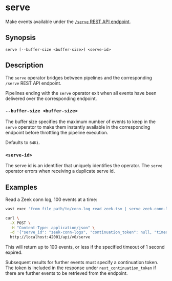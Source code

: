 # serve

Make events available under the [`/serve` REST API
endpoint](/api#/paths/~1serve/post).

## Synopsis

```
serve [--buffer-size <buffer-size>] <serve-id>
```

## Description

The `serve` operator bridges between pipelines and the corresponding `/serve`
REST API endpoint.

Pipelines ending with the `serve` operator exit when all events have been
delivered over the corresponding endpoint.

### `--buffer-size <buffer-size>`

The buffer size specifies the maximum number of events to keep in the `serve`
operator to make them instantly available in the corresponding endpoint before
throttling the pipeline execution.

Defaults to `64Ki`.

### `<serve-id>`

The serve id is an identifier that uniquely identifies the operator. The `serve`
operator errors when receiving a duplicate serve id.

## Examples

Read a Zeek conn log, 100 events at a time:

```bash
vast exec 'from file path/to/conn.log read zeek-tsv | serve zeek-conn-logs'
```

```bash
curl \
  -X POST \
  -H "Content-Type: application/json" \
  -d '{"serve_id": "zeek-conn-logs", "continuation_token": null, "timeout": "1s", max_events": 100}' \
  http://localhost:42001/api/v0/serve
```

This will return up to 100 events, or less if the specified timeout of 1 second
expired.

Subsequent results for further events must specify a continuation token. The
token is included in the response under `next_continuation_token` if there are
further events to be retrieved from the endpoint.
